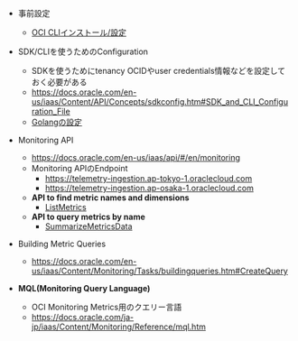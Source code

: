 - 事前設定
  - [OCI CLIインストール/設定](https://docs.oracle.com/ja-jp/iaas/Content/API/SDKDocs/cliinstall.htm#InstallingCLI__PromptsInstall)

- SDK/CLIを使うためのConfiguration
  - SDKを使うためにtenancy OCIDやuser credentials情報などを設定しておく必要がある
  - https://docs.oracle.com/en-us/iaas/Content/API/Concepts/sdkconfig.htm#SDK_and_CLI_Configuration_File
  - [Golangの設定](https://github.com/oracle/oci-go-sdk/blob/master/README.md#configuring)
- Monitoring API
  - https://docs.oracle.com/en-us/iaas/api/#/en/monitoring
  - Monitoring APIのEndpoint
    - https://telemetry-ingestion.ap-tokyo-1.oraclecloud.com
    - https://telemetry-ingestion.ap-osaka-1.oraclecloud.com
  - __API to find metric names and dimensions__
    - [ListMetrics](https://docs.oracle.com/en-us/iaas/api/#/en/monitoring/20180401/Metric/ListMetrics)
  - __API to query metrics by name__
    - [SummarizeMetricsData](https://docs.oracle.com/en-us/iaas/api/#/en/monitoring/20180401/MetricData/SummarizeMetricsData)

- Building Metric Queries
  - https://docs.oracle.com/en-us/iaas/Content/Monitoring/Tasks/buildingqueries.htm#CreateQuery

- __MQL(Monitoring Query Language)__
  - OCI Monitoring Metrics用のクエリー言語
  - https://docs.oracle.com/ja-jp/iaas/Content/Monitoring/Reference/mql.htm